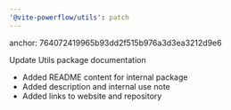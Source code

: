 ```yaml
---
'@vite-powerflow/utils': patch
---
```


anchor: 764072419965b93dd2f515b976a3d3ea3212d9e6

Update Utils package documentation

- Added README content for internal package
- Added description and internal use note
- Added links to website and repository
